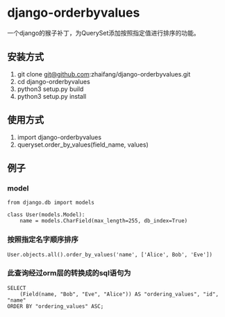 # django-orderbyvalues
一个django的猴子补丁，为QuerySet添加按照指定值进行排序的功能。

## 安装方式
1. git clone git@github.com:zhaifang/django-orderbyvalues.git
2. cd django-orderbyvalues
3. python3 setup.py build
4. python3 setup.py install

## 使用方式
1. import django-orderbyvalues
2. queryset.order_by_values(field_name, values)

## 例子

### model
```
from django.db import models 

class User(models.Model):
    name = models.CharField(max_length=255, db_index=True)
```
### 按照指定名字顺序排序
```
User.objects.all().order_by_values('name', ['Alice', Bob', 'Eve'])
```

### 此查询经过orm层的转换成的sql语句为

```
SELECT 
    (Field(name, "Bob", "Eve", "Alice")) AS "ordering_values", "id", "name" 
ORDER BY "ordering_values" ASC;
```

